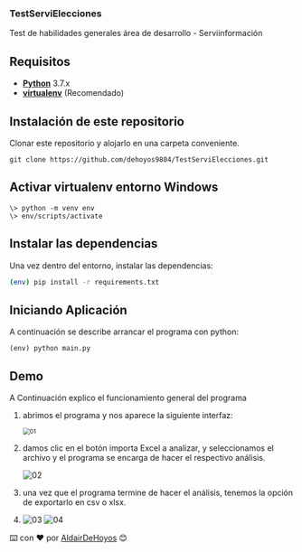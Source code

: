 ### TestServiElecciones
Test de habilidades generales área de desarrollo - Serviinformación

## Requisitos

- [**Python**](https://www.python.org/downloads/) 3.7.x
- [**virtualenv**](https://virtualenv.pypa.io/en/stable/) (Recomendado)

## Instalación de este repositorio

Clonar este repositorio y alojarlo en una carpeta conveniente.

```shell
git clone https://github.com/dehoyos9804/TestServiElecciones.git
```

## Activar virtualenv entorno Windows

```shell
\> python -m venv env
\> env/scripts/activate
```

## Instalar las dependencias

Una vez dentro del entorno, instalar las dependencias:

```sh
(env) pip install -r requirements.txt
```

## Iniciando Aplicación

A continuación se describe arrancar el programa con python:

```shell
(env) python main.py
```

## Demo

A Continuación explico el funcionamiento general del programa



1. abrimos el programa y nos aparece la siguiente interfaz:

   <img src="C:\Users\dehoyos\Documents\Proyectos_Servi_informacion\prueba_tecnica\TestServiElecciones\assets\screenshots\01.PNG" alt="01" style="zoom:75%;" />

2. damos clic en el botón importa Excel a analizar, y seleccionamos el archivo y el programa se encarga de hacer el respectivo análisis.

   ![02](C:\Users\dehoyos\Documents\Proyectos_Servi_informacion\prueba_tecnica\TestServiElecciones\assets\screenshots\02.PNG)

3. una vez que el programa termine de hacer el análisis, tenemos la opción de exportarlo en csv o xlsx.

4. ![03](C:\Users\dehoyos\Documents\Proyectos_Servi_informacion\prueba_tecnica\TestServiElecciones\assets\screenshots\03.PNG) ![04](C:\Users\dehoyos\Documents\Proyectos_Servi_informacion\prueba_tecnica\TestServiElecciones\assets\screenshots\04.PNG) 

⌨️ con ❤️ por [AldairDeHoyos](https://github.com/dehoyos9804) 😊